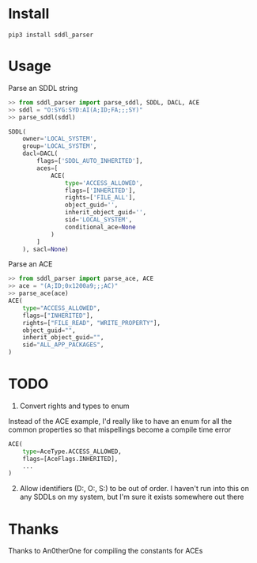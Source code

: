 # Install
```
pip3 install sddl_parser
```

# Usage
Parse an SDDL string

```py
>> from sddl_parser import parse_sddl, SDDL, DACL, ACE
>> sddl = "O:SYG:SYD:AI(A;ID;FA;;;SY)"
>> parse_sddl(sddl)

SDDL(
    owner='LOCAL_SYSTEM',
    group='LOCAL_SYSTEM',
    dacl=DACL(
        flags=['SDDL_AUTO_INHERITED'],
        aces=[
            ACE(
                type='ACCESS_ALLOWED',
                flags=['INHERITED'],
                rights=['FILE_ALL'],
                object_guid='',
                inherit_object_guid='',
                sid='LOCAL_SYSTEM',
                conditional_ace=None
            )
        ]
    ), sacl=None)
```

Parse an ACE

```py
>> from sddl_parser import parse_ace, ACE
>> ace = "(A;ID;0x1200a9;;;AC)"
>> parse_ace(ace)
ACE(
    type="ACCESS_ALLOWED",
    flags=["INHERITED"],
    rights=["FILE_READ", "WRITE_PROPERTY"],
    object_guid="",
    inherit_object_guid="",
    sid="ALL_APP_PACKAGES",
)
```

# TODO
1. Convert rights and types to enum

Instead of the ACE example, I'd really like to have an enum for all the common properties so that mispellings become a compile time error

```py
ACE(
    type=AceType.ACCESS_ALLOWED,
    flags=[AceFlags.INHERITED],
    ...
)
```

2. Allow identifiers (D:, O:, S:) to be out of order. I haven't run into this on any SDDLs on my system, but I'm sure it exists somewhere out there

# Thanks
Thanks to An0ther0ne for compiling the constants for ACEs